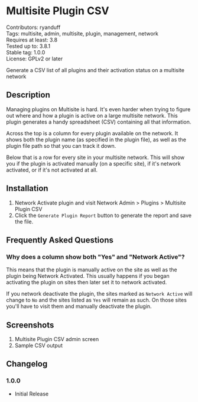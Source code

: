 # Multisite Plugin CSV #

Contributors: ryanduff  
Tags: multisite, admin, multisite, plugin, management, network  
Requires at least: 3.8  
Tested up to: 3.8.1  
Stable tag: 1.0.0  
License: GPLv2 or later  

Generate a CSV list of all plugins and their activation status on a multisite network

## Description ##

Managing plugins on Multisite is hard. It's even harder when trying to figure out where and how a plugin is active on a large multisite network. This plugin generates a handy spreadsheet (CSV) containing all that information.

Across the top is a column for every plugin available on the network. It shows both the plugin name (as specified in the plugin file), as well as the plugin file path so that you can track it down.

Below that is a row for every site in your multisite network. This will show you if the plugin is activated manually (on a specific site), if it's network activated, or if it's not activated at all. 

## Installation ##

1. Network Activate plugin and visit Network Admin > Plugins > Multisite Plugin CSV
2. Click the `Generate Plugin Report` button to generate the report and save the file.

## Frequently Asked Questions ##

### Why does a column show both "Yes" and "Network Active"? ###

This means that the plugin is manually active on the site as well as the plugin being Network Activated. This usually happens if you began activating the plugin on sites then later set it to network activated. 

If you network deactivate the plugin, the sites marked as `Network Active` will change to `No` and the sites listed as `Yes` will remain as such. On those sites you'll have to visit them and manually deactivate the plugin. 

## Screenshots ##

1. Multisite Plugin CSV admin screen
2. Sample CSV output

## Changelog ##


### 1.0.0 ###
* Initial Release